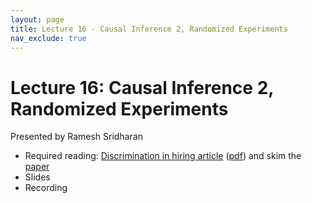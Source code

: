 ```yaml
---
layout: page
title: Lecture 16 - Causal Inference 2, Randomized Experiments
nav_exclude: true
---
```


# Lecture 16: Causal Inference 2, Randomized Experiments

Presented by Ramesh Sridharan

- Required reading:  [Discrimination in hiring article](https://www.nytimes.com/2021/07/29/business/economy/hiring-racial-discrimination.html) ([pdf](https://drive.google.com/file/d/1oocOtWYRsrFS_CEzeSm_t3mlBqdHKUmw/view?usp=sharing)) and skim the [paper](https://www.nber.org/papers/w29053)
- Slides
- Recording
